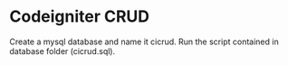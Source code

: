 # Codeigniter CRUD

Create a mysql database and name it cicrud.
Run the script contained in database folder (cicrud.sql).